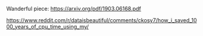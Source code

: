 Wanderful piece: https://arxiv.org/pdf/1903.06168.pdf

https://www.reddit.com/r/dataisbeautiful/comments/ckosy7/how_i_saved_1000_years_of_cpu_time_using_my/
